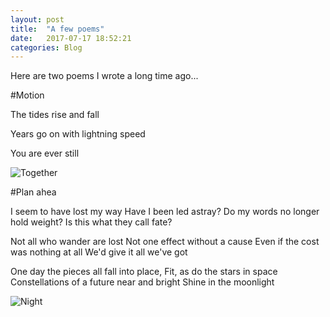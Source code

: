 ```yaml
---
layout: post
title:  "A few poems"
date:   2017-07-17 18:52:21
categories: Blog
---
```


Here are two poems I wrote a long time ago...

#Motion 

The tides rise and fall

Years go on with lightning speed

You are ever still

![Together](http://www.learnnc.org/lp/media/collections/freeman/bali/1024/bali_009.jpg)

#Plan ahea

I seem to have lost my way
Have I been led astray?
Do my words no longer hold weight?
Is this what they call fate?


Not all who wander are lost
Not one effect without a cause
Even if the cost was nothing at all
We'd give it all we've got


One day the pieces all fall into place,
Fit, as do the stars in space
Constellations of a future near and bright
Shine in the moonlight

![Night](http://www.fullredneck.com/wp-content/uploads/2016/04/Best-Country-Songs-About-Stars-in-the-Sky-768x432.png)
